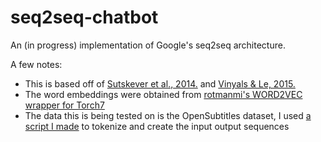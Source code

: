 # seq2seq-chatbot
An (in progress) implementation of Google's seq2seq architecture.

A few notes:

- This is based off of [Sutskever et al., 2014.](http://arxiv.org/abs/1409.3215) and [Vinyals & Le, 2015.](http://arxiv.org/pdf/1506.05869v1.pdf)
- The word embeddings were obtained from [rotmanmi's WORD2VEC wrapper for Torch7](https://github.com/rotmanmi/word2vec.torch)
- The data this is being tested on is the OpenSubtitles dataset, I used [a script I made](https://github.com/inikdom/opensubtitles-parser) to tokenize and create the input output sequences
